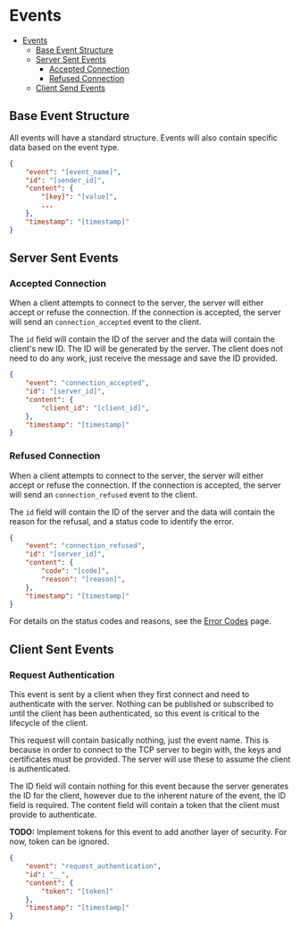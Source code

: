 # Events 

<!--toc:start-->
- [Events](#events)
  - [Base Event Structure](#base-event-structure)
  - [Server Sent Events](#server-sent-events)
    - [Accepted Connection](#accepted-connection)
    - [Refused Connection](#refused-connection)
  - [Client Send Events](#client-send-events)
<!--toc:end-->


## Base Event Structure

All events will have a standard structure. Events will also contain specific data based on the event type.

```json
{
    "event": "[event_name]",
    "id": "[sender_id]",
    "content": {
        "[key]": "[value]",
        ...
    },
    "timestamp": "[timestamp]"
}
```

## Server Sent Events

### Accepted Connection
When a client attempts to connect to the server, the server will either accept or refuse the connection. 
If the connection is accepted, the server will send an `connection_accepted` event to the client.

The `id` field will contain the ID of the server and the data will contain the client's new ID. The ID will
be generated by the server. The client does not need to do any work, just receive the message and save
the ID provided.

```json
{
    "event": "connection_accepted",
    "id": "[server_id]",
    "content": {
        "client_id": "[client_id]",
    },
    "timestamp": "[timestamp]"
}
```


### Refused Connection

When a client attempts to connect to the server, the server will either accept or refuse the connection. 
If the connection is accepted, the server will send an `connection_refused` event to the client.

The `id` field will contain the ID of the server and the data will contain the reason for the refusal, and
a status code to identify the error.

```json
{
    "event": "connection_refused",
    "id": "[server_id]",
    "content": {
        "code": "[code]",
        "reason": "[reason]",
    },
    "timestamp": "[timestamp]"
}
```

For details on the status codes and reasons, see the [Error Codes](error_codes.md) page.


## Client Sent Events

### Request Authentication

This event is sent by a client when they first connect and need to authenticate with the server.
Nothing can be published or subscribed to until the client has been authenticated, so this event
is critical to the lifecycle of the client.

This request will contain basically nothing, just the event name. This is because in order to connect
to the TCP server to begin with, the keys and certificates must be provided. The server will use these
to assume the client is authenticated. 

The ID field will contain nothing for this event because the server generates the ID for the client,
however due to the inherent nature of the event, the ID field is required. The content field will 
contain a token that the client must provide to authenticate.

**TODO:** Implement tokens for this event to add another layer of security. For now, token can be ignored.

```json
{
    "event": "request_authentication",
    "id": "__",
    "content": {
        "token": "[token]"
    },
    "timestamp": "[timestamp]"
}
```
